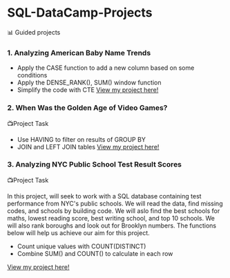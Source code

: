 # SQL-DataCamp-Projects
📊 Guided projects

### 1. Analyzing American Baby Name Trends
  * Apply the CASE function to add a new column based on some conditions
  * Apply the DENSE_RANK(), SUM() window function
  * Simplify the code with CTE
 [View my project here!](https://github.com/addy-analytics/SQL-DataCamp-Projects/blob/main/Analyzing%20American%20Baby%20Name%20Trends/notebook.ipynb)


### 2. When Was the Golden Age of Video Games?

📺Project Task
  * Use HAVING to filter on results of GROUP BY
  * JOIN and LEFT JOIN tables
 [View my project here!](https://github.com/addy-analytics/SQL-DataCamp-Projects/blob/main/When%20Was%20the%20Golden%20Age%20of%20Video%20Games_/notebook.ipynb)


### 3. Analyzing NYC Public School Test Result Scores
📺Project Task

In this project,  will seek to work with a SQL database containing test performance from NYC's public schools. We will read the data, find missing codes, and schools by building code. We will aslo find the best   schools for maths, lowest reading score, best writing school, and top 10 schools. We will also rank boroughs and look out for Brooklyn numbers. The functions below will help us achieve our aim for this project.
   *  Count unique values with COUNT(DISTINCT)
   *  Combine SUM() and COUNT() to calculate in each row
     
[View my project here!]()


